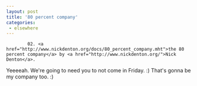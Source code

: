 ```yaml
---
layout: post
title: '80 percent company'
categories:
 - elsewhere
---
```


			02. <a href="http://www.nickdenton.org/docs/80_percent_company.mht">the 80 percent company</a> by <a href="http://www.nickdenton.org/">Nick Denton</a>.



Yeeeeah. We're going to need you to not come in Friday. :) That's gonna be my company too. :)


